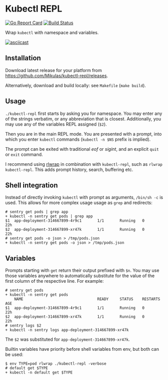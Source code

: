Kubectl REPL
============

[![Go Report Card](https://goreportcard.com/badge/github.com/mikulas/kubectl-repl)](https://goreportcard.com/report/github.com/mikulas/kubectl-repl)
[![Build Status](https://travis-ci.org/Mikulas/kubectl-repl.svg?branch=master)](https://travis-ci.org/Mikulas/kubectl-repl)

Wrap `kubectl` with namespace and variables.

[![asciicast](https://asciinema.org/a/142536.png)](https://asciinema.org/a/142536)


Installation
------------

Download latest release for your platform from https://github.com/Mikulas/kubectl-repl/releases.

Alternatively, download and build locally: see `Makefile` (`make build`). 


Usage
-----

`./kubectl-repl` first starts by asking you for namespace. You may enter any of the strings verbatim,
or any abbreviation that is closest. Additionally, you may use any of the variables REPL assigned (`$2`).

Then you are in the main REPL mode. You are presented with a prompt, into which you enter `kubectl` commands
(`kubectl -n $NS` prefix is implied).

The prompt can be exited with traditional *eof* or *sigint*, and an explicit `quit` or `exit` command.

I recommend using [rlwrap](https://github.com/hanslub42/rlwrap) in combination with `kubectl-repl`, such as
`rlwrap kubectl-repl`. This adds prompt history, search, buffering etc.


Shell integration
-----------------

Instead of directly invoking `kubectl` with prompt as arguments, `/bin/sh -c` is used. This
allows for more complex usage usage as `grep` and redirects:

```console
# sentry get pods | grep app
+ kubectl -n sentry get pods | grep app
$1 	app-deployment-314667899-4r9c1       1/1       Running   0          22h
$2 	app-deployment-314667899-xr47k       1/1       Running   0          22h
# sentry get pods -o json > /tmp/pods.json
+ kubectl -n sentry get pods -o json > /tmp/pods.json
```


Variables
---------

Prompts starting with `get` return their output prefixed with `$n`. You may use those variables anywhere to
automatically substitute for the value of the first column of the respective line. For example:
```console
# sentry get pods
+ kubectl -n sentry get pods
   	NAME                                 READY     STATUS    RESTARTS   AGE
$1 	app-deployment-314667899-4r9c1       1/1       Running   0          22h
$2 	app-deployment-314667899-xr47k       1/1       Running   0          22h
# sentry logs $2
+ kubectl -n sentry logs app-deployment-314667899-xr47k
```
The `$2` was substituted for `app-deployment-314667899-xr47k`.

Builtin variables have priority before shell variables from env, but both can be used: 

```console
$ env TYPE=pod rlwrap ./kubectl-repl -verbose
# default get $TYPE
+ kubectl -n default get $TYPE
```
